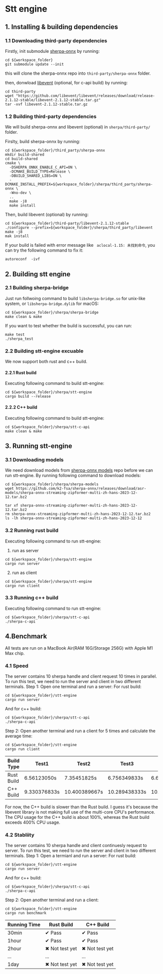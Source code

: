 # Stt engine

## 1. Installing & building dependencies
### 1.1 Downloading third-party dependencies
Firstly, init submodule [sherpa-onnx](https://github.com/k2-fsa/sherpa-onnx) by running:
```
cd ${workspace_folder}
git submodule update --init
```
this will clone the sherpa-onnx repo into `third-party/sherpa-onnx` folder.

then, donwload [libevent](https://libevent.org) (optional, for c-api build) by running:
```
cd third-party
wget "https://github.com/libevent/libevent/releases/download/release-2.1.12-stable/libevent-2.1.12-stable.tar.gz"
tar -xvf libevent-2.1.12-stable.tar.gz
```
### 1.2 Building third-party dependencies
We will build sherpa-onnx and libevent (optional) in `sherpa/third-party/` folder.

Firslty, build sherpa-onnx by running:
```
cd ${workspace_folder}/third_party/sherpa-onnx
mkdir build-shared
cd build-shared
cmake \
  -DSHERPA_ONNX_ENABLE_C_API=ON \
  -DCMAKE_BUILD_TYPE=Release \
  -DBUILD_SHARED_LIBS=ON \
  -DCMAKE_INSTALL_PREFIX=${workspace_folder}/sherpa/third_party/sherpa-onnx \
  -Wno-dev \
  ..
  make -j8
  make install
  ```
  Then, build libevent (optional) by running:
  ```
  cd ${workspace_folder}/third-party/libevent-2.1.12-stable
  ./configure --prefix=${workspace_folder}/sherpa/third_party/libevent
  make -j8
  mak install
  ```
  If your build is failed with error message like ` aclocal-1.15: 未找到命令`, you can try the following command to fix it:
  ```
  autoreconf  -ivf 
  ```
  ## 2. Building stt engine
  ### 2.1 Building sherpa-bridge
  Just run follwoing command to build `libsherpa-bridge.so` for unix-like system, or `libsherpa-bridge.dylib` for macOS:
  ```
  cd ${workspace_folder}/sherpa/sherpa-bridge
  make clean & make
  ```
  If you want to test whether the build is successful, you can run:
  ```
  make test
  ./sherpa_test
  ```
  ### 2.2 Building stt-engine excuable
 We now support both rust and c++ build.
 #### 2.2.1 Rust build
 Executing following command to build stt-engine:
 ```
 cd ${workspace_folder}/sherpa/stt-engine
 cargo build --release
 ```
 #### 2.2.2 C++ build
 Executing following command to build stt-engine:
 ```
 cd ${workspace_folder}/sherpa/stt-c-api
 make clean & make
 ```
## 3. Running stt-engine
### 3.1 Downloading models
We need download models from [sherpa-onnx models](https://k2-fsa.github.io/sherpa/onnx/pretrained_models/online-transducer/zipformer-transducer-models.html#sherpa-onnx-streaming-zipformer-multi-zh-hans-2023-12-12-chinese) repo before we can run stt-engine. By running following command to download models:
```
cd ${workspace_folder}/sherpa/sherpa-models
wget https://github.com/k2-fsa/sherpa-onnx/releases/download/asr-models/sherpa-onnx-streaming-zipformer-multi-zh-hans-2023-12-12.tar.bz2

tar xf sherpa-onnx-streaming-zipformer-multi-zh-hans-2023-12-12.tar.bz2
rm sherpa-onnx-streaming-zipformer-multi-zh-hans-2023-12-12.tar.bz2
ls -lh sherpa-onnx-streaming-zipformer-multi-zh-hans-2023-12-12
```
### 3.2 Running rust build
Executing following command to run stt-engine:
1. run as server
```
cd ${workspace_folder}/sherpa/stt-engine
cargo run server
```
2. run as client
```
cd ${workspace_folder}/sherpa/stt-engine
cargo run client
```
### 3.3 Running c++ build
Executing following command to run stt-engine:
```
cd ${workspace_folder}/sherpa/stt-c-api
./sherpa-c-api
```
## 4.Benchmark
All tests are run on a MacBook Air(RAM 16G/Storage 256G) with Apple M1 Max chip.
### 4.1 Speed
The server contains 10 sherpa handle and client request 10 times in parallel. To run this test, we need to run the server and client in two different terminals.
Step 1: Open one terminal and run a server:
For rust build:
```
cd ${workspace_folder}/stt-engine
cargo run server
```
And for c++ build:
```
cd ${workspace_folder}/sherpa/stt-c-api
./sherpa-c-api
```
Step 2: Open another terminal and run a client for 5 times and calculate the average time:
```
cd ${workspace_folder}/stt-engine
cargo run client
```

| Build Type | Test1 | Test2 | Test3 | Test4 | Test5 | Average |
| --- | --- | --- | --- | --- | --- | --- |
| Rust Build | 6.56123050s | 7.35451825s | 6.756349833s | 6.650826125s | 5.537515375s | 6.57208802s |
| C++ Build | 9.330376833s | 10.400389667s | 10.289438333s | 10.269550458s | 10.33128725s | 10.12420851 |

For now, the C++ build is slower than the Rust build. I guess it's because the libevent library is not making full use of the multi-core CPU's performance. The CPU usage for the C++ build is about 100%, whereas the Rust build exceeds 400% CPU usage.
### 4.2 Stabliity
The server contains 10 sherpa handle and client continuesly request to server. To run this test, we need to run the server and client in two different terminals.
Step 1: Open a termianl and run a server:
For rust build:
```
cd ${workspace_folder}/stt-engine
cargo run server
```
And for c++ build:
```
cd ${workspace_folder}/sherpa/stt-c-api
./sherpa-c-api
```
Step 2: Open another terminal and run a client:
```
cd ${workspace_folder}/stt-engine
cargo run benchmark
```

| Running Time | Rust Build | C++ Build |
| --- | --- | --- |
| 30min | &#10004; Pass | &#10004; Pass |
| 1hour | &#10004; Pass | &#10004; Pass |
| 2hour | &#10006; Not test yet | &#10006;  Not test yet |
| ... | ... | ... |
| 1day | &#10006; Not test yet | &#10006;  Not test yet |